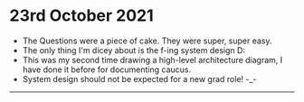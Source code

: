 # 23rd October 2021

- The Questions were a piece of cake. They were super, super easy.
- The only thing I'm dicey about is the f-ing system design D:
- This was my second time drawing a high-level architecture diagram, I have done it before for documenting caucus.
- System design should not be expected for a new grad role! -_-

---
